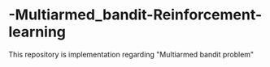 # -Multiarmed_bandit-Reinforcement-learning
This repository is implementation regarding "Multiarmed bandit problem"
